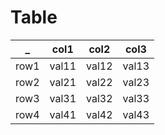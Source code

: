 # Table

| _    | col1  | col2  | col3  |
|------|-------|-------|-------|
| row1 | val11 | val12 | val13 |
| row2 | val21 | val22 | val23 |
| row3 | val31 | val32 | val33 |
| row4 | val41 | val42 | val43 |
